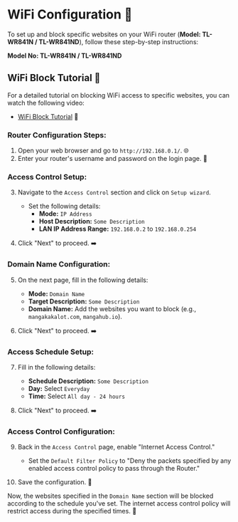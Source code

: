 # **WiFi Configuration 📡**

To set up and block specific websites on your WiFi router (**Model: TL-WR841N / TL-WR841ND**), follow these step-by-step instructions:

**Model No: TL-WR841N / TL-WR841ND**
   <!-- 
   - **Username:** Manojmishra
   - **Password:** india 

   - in **Advanced**
   - Service Name : HATHWAY    -->


## **WiFi Block Tutorial 🚧**

For a detailed tutorial on blocking WiFi access to specific websites, you can watch the following video:

- [WiFi Block Tutorial](https://www.youtube.com/watch?v=pAqUrzYCzh0&ab_channel=tutorialplus) 🔗

### **Router Configuration Steps:**

1. Open your web browser and go to `http://192.168.0.1/`. 🌐
2. Enter your router's username and password on the login page. 🔐

### **Access Control Setup:**

3. Navigate to the `Access Control` section and click on `Setup wizard`.
   - Set the following details:
     - **Mode:** `IP Address`
     - **Host Description:** `Some Description`
     - **LAN IP Address Range:** `192.168.0.2` to `192.168.0.254`

4. Click "Next" to proceed. ➡️

### **Domain Name Configuration:**

5. On the next page, fill in the following details:
   - **Mode:** `Domain Name`
   - **Target Description:** `Some Description`
   - **Domain Name:** Add the websites you want to block (e.g., `mangakakalot.com`, `mangahub.io`).

6. Click "Next" to proceed. ➡️

### **Access Schedule Setup:**

7. Fill in the following details:
   - **Schedule Description:** `Some Description`
   - **Day:** Select `Everyday`
   - **Time:** Select `All day - 24 hours`

8. Click "Next" to proceed. ➡️

### **Access Control Configuration:**

9. Back in the `Access Control` page, enable "Internet Access Control."
   - Set the `Default Filter Policy` to "Deny the packets specified by any enabled access control policy to pass through the Router."

10. Save the configuration. 💾

Now, the websites specified in the `Domain Name` section will be blocked according to the schedule you've set. The internet access control policy will restrict access during the specified times. 🚫
